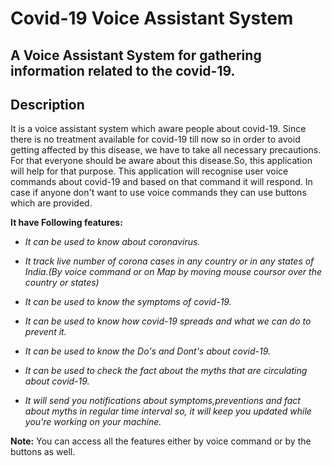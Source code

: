 Covid-19 Voice Assistant System 
===================


A Voice Assistant System for gathering information related to the covid-19.
----------


Description
-------------
It is a voice assistant system which aware people about covid-19. Since there is no treatment available for covid-19 till now so in order to avoid getting affected by this disease, we have to take all necessary precautions. For that everyone should be aware about this disease.So, this application will help for that purpose.
This application will recognise user voice commands about covid-19 and based on that command it will respond. In case if anyone don't want to use voice commands they can use buttons which are provided.

**It have Following features:**

- *It can be used to know about coronavirus.*

- *It track live number of corona cases in any country or in any states of India.(By voice command or on Map by moving mouse coursor over the country or states)*

- *It can be used to know the symptoms of covid-19.*

- *It can be used to know how covid-19 spreads and what we can do to prevent it.*

- *It can be used to know the Do's and Dont's about covid-19.*

- *It can be used to check the fact about the myths that are circulating about covid-19.*

- *It will send you notifications about symptoms,preventions and fact about myths in regular time interval so, it will keep you updated while you're working on your machine.*
  

**Note:** You can access all the features either by voice command or by the buttons as well.


